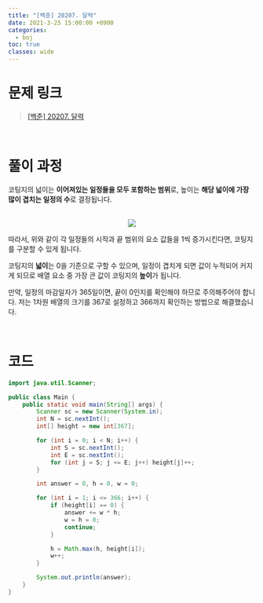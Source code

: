 ```yaml
---
title: "[백준] 20207. 달력"
date: 2021-3-25 15:00:00 +0900
categories:
  - boj
toc: true
classes: wide
---
```


# 문제 링크

> [[백준] 20207. 달력](https://www.acmicpc.net/problem/20207)

<br>

# 풀이 과정

코팅지의 넓이는 **이어져있는 일정들을 모두 포함하는 범위**로, 높이는 **해당 넓이에 가장 많이 겹치는 일정의 수**로 결정됩니다.

<br>

<center><img src="http://dl.dropbox.com/s/r02n3a29s8ma0qq/%EB%B0%B1%EC%A4%80-20207_%EB%8B%AC%EB%A0%A5-1.png"></center>

따라서, 위와 같이 각 일정들의 시작과 끝 범위의 요소 값들을 1씩 증가시킨다면, 코팅지를 구분할 수 있게 됩니다. 

코팅지의 **넓이**는 0을 기준으로 구할 수 있으며, 일정이 겹치게 되면 값이 누적되어 커지게 되므로 배열 요소 중 가장 큰 값이 코팅지의 **높이**가 됩니다.

만약, 일정의 마감일자가 365일이면, 끝이 0인지를 확인해야 하므로 주의해주어야 합니다. 저는 1차원 배열의 크기를 367로 설정하고 366까지 확인하는 방법으로 해결했습니다.

<br>

# 코드

```java
import java.util.Scanner;

public class Main {
    public static void main(String[] args) {
        Scanner sc = new Scanner(System.in);
        int N = sc.nextInt();
        int[] height = new int[367];

        for (int i = 0; i < N; i++) {
            int S = sc.nextInt();
            int E = sc.nextInt();
            for (int j = S; j <= E; j++) height[j]++;
        }

        int answer = 0, h = 0, w = 0;

        for (int i = 1; i <= 366; i++) {
            if (height[i] == 0) {
                answer += w * h;
                w = h = 0;
                continue;
            }

            h = Math.max(h, height[i]);
            w++;
        }

        System.out.println(answer);
    }
}
```